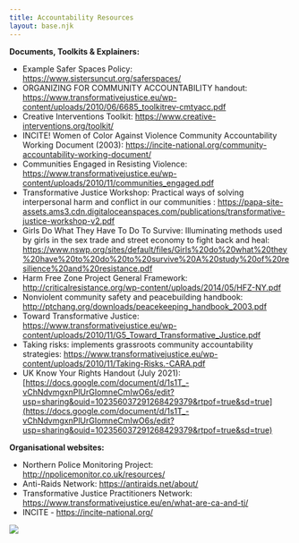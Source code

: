 ```yaml
---
title: Accountability Resources
layout: base.njk
---
```

**Documents, Toolkits & Explainers:**

* Example Safer Spaces Policy: <https://www.sistersuncut.org/saferspaces/>
* ORGANIZING FOR COMMUNITY ACCOUNTABILITY handout: <https://www.transformativejustice.eu/wp-content/uploads/2010/06/6685_toolkitrev-cmtyacc.pdf>
* Creative Interventions Toolkit: <https://www.creative-interventions.org/toolkit/>
* INCITE! Women of Color Against Violence Community Accountability Working Document (2003): <https://incite-national.org/community-accountability-working-document/>
* Communities Engaged in Resisting Violence: <https://www.transformativejustice.eu/wp-content/uploads/2010/11/communities_engaged.pdf>
* Transformative Justice Workshop: Practical ways of solving interpersonal harm and conflict in our communities : <https://papa-site-assets.ams3.cdn.digitaloceanspaces.com/publications/transformative-justice-workshop-v2.pdf>
* Girls Do What They Have To Do To Survive: Illuminating methods used by girls in the sex trade and street economy to fight back and heal: <https://www.nswp.org/sites/default/files/Girls%20do%20what%20they%20have%20to%20do%20to%20survive%20A%20study%20of%20resilience%20and%20resistance.pdf>
* Harm Free Zone Project General Framework: <http://criticalresistance.org/wp-content/uploads/2014/05/HFZ-NY.pdf>
* Nonviolent community safety and peacebuilding handbook: <http://ptchang.org/downloads/peacekeeping_handbook_2003.pdf>
* Toward Transformative Justice: <https://www.transformativejustice.eu/wp-content/uploads/2010/11/G5_Toward_Transformative_Justice.pdf>
* Taking risks: implements grassroots community accountability strategies: <https://www.transformativejustice.eu/wp-content/uploads/2010/11/Taking-Risks.-CARA.pdf>
* UK Know Your Rights Handout (July 2021): [https://docs.google.com/document/d/1s1T_-vChNdvmgxnPlUrGIomneCmIwO6s/edit?usp=sharing&ouid=102356037291268429379&rtpof=true&sd=true](https://docs.google.com/document/d/1s1T_-vChNdvmgxnPlUrGIomneCmIwO6s/edit?usp=sharing&ouid=102356037291268429379&rtpof=true&sd=true)

**Organisational websites:**

* Northern Police Monitoring Project: <http://npolicemonitor.co.uk/resources/>
* Anti-Raids Network: <https://antiraids.net/about/>
* Transformative Justice Practitioners Network: <https://www.transformativejustice.eu/en/what-are-ca-and-tj/>
* INCITE - <https://incite-national.org/>



![](/img/photo_2022-04-24-22.19.34.jpeg)
